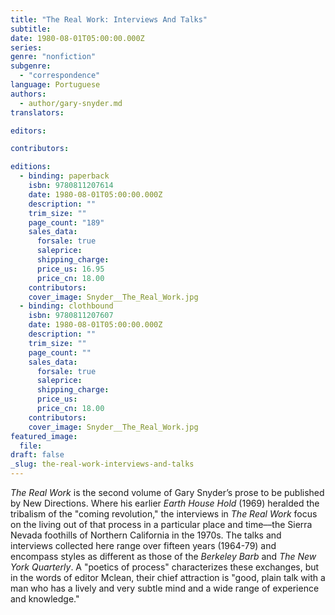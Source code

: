 ```yaml
---
title: "The Real Work: Interviews And Talks"
subtitle:
date: 1980-08-01T05:00:00.000Z
series:
genre: "nonfiction"
subgenre:
  - "correspondence"
language: Portuguese
authors:
  - author/gary-snyder.md
translators:

editors:

contributors:

editions:
  - binding: paperback
    isbn: 9780811207614
    date: 1980-08-01T05:00:00.000Z
    description: ""
    trim_size: ""
    page_count: "189"
    sales_data:
      forsale: true
      saleprice:
      shipping_charge:
      price_us: 16.95
      price_cn: 18.00
    contributors:
    cover_image: Snyder__The_Real_Work.jpg
  - binding: clothbound
    isbn: 9780811207607
    date: 1980-08-01T05:00:00.000Z
    description: ""
    trim_size: ""
    page_count: ""
    sales_data:
      forsale: true
      saleprice:
      shipping_charge:
      price_us:
      price_cn: 18.00
    contributors:
    cover_image: Snyder__The_Real_Work.jpg
featured_image:
  file:
draft: false
_slug: the-real-work-interviews-and-talks
---
```


_The Real Work_ is the second volume of Gary Snyder’s prose to be published by New Directions. Where his earlier _Earth House Hold_ (1969) heralded the tribalism of the "coming revolution," the interviews in _The Real Work_ focus on the living out of that process in a particular place and time––the Sierra Nevada foothills of Northern California in the 1970s. The talks and interviews collected here range over fifteen years (1964-79) and encompass styles as different as those of the _Berkeley Barb_ and _The New York Quarterly_. A "poetics of process" characterizes these exchanges, but in the words of editor Mclean, their chief attraction is "good, plain talk with a man who has a lively and very subtle mind and a wide range of experience and knowledge."

